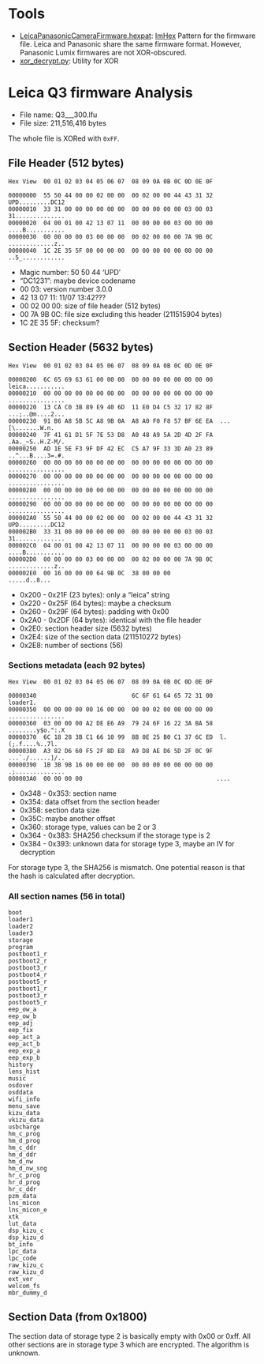 # Tools

* [LeicaPanasonicCameraFirmware.hexpat](./LeicaPanasonicCameraFirmware.hexpat): [ImHex](https://imhex.werwolv.net/) Pattern for the firmware file. Leica and Panasonic share the same firmware format. However, Panasonic Lumix firmwares are not XOR-obscured.
* [xor_decrypt.py](./xor_decrypt.py): Utility for XOR

# Leica Q3 firmware Analysis

* File name: Q3___300.lfu
* File size: 211,516,416 bytes

The whole file is XORed with `0xFF`.

## File Header (512 bytes)

```
Hex View  00 01 02 03 04 05 06 07  08 09 0A 0B 0C 0D 0E 0F
 
00000000  55 50 44 00 00 02 00 00  00 02 00 00 44 43 31 32  UPD.........DC12
00000010  33 31 00 00 00 00 00 00  00 00 00 00 00 03 00 03  31..............
00000020  04 00 01 00 42 13 07 11  00 00 00 00 03 00 00 00  ....B...........
00000030  00 00 00 00 03 00 00 00  00 02 00 00 00 7A 9B 0C  .............z..
00000040  1C 2E 35 5F 00 00 00 00  00 00 00 00 00 00 00 00  ..5_............
```

* Magic number: 50 50 44 ‘UPD’
* “DC1231”: maybe device codename
* 00 03: version number 3.0.0
* 42 13 07 11: 11/07 13:42???
* 00 02 00 00: size of file header (512 bytes)
* 00 7A 9B 0C: file size excluding this header (211515904 bytes)
* 1C 2E 35 5F: checksum?


## Section Header (5632 bytes)

```
Hex View  00 01 02 03 04 05 06 07  08 09 0A 0B 0C 0D 0E 0F
 
00000200  6C 65 69 63 61 00 00 00  00 00 00 00 00 00 00 00  leica...........
00000210  00 00 00 00 00 00 00 00  00 00 00 00 00 00 00 00  ................
00000220  13 CA C0 3B 89 E9 40 6D  11 E0 D4 C5 32 17 82 8F  ...;..@m....2...
00000230  91 B6 A8 5B 5C A8 9B 0A  A8 A0 F0 F8 57 BF 6E EA  ...[\.......W.n.
00000240  7F 41 61 D1 5F 7E 53 D8  A0 48 A9 5A 2D 4D 2F FA  .Aa._~S..H.Z-M/.
00000250  AD 1E 5E F3 9F DF 42 EC  C5 A7 9F 33 3D A0 23 89  ..^...B....3=.#.
00000260  00 00 00 00 00 00 00 00  00 00 00 00 00 00 00 00  ................
00000270  00 00 00 00 00 00 00 00  00 00 00 00 00 00 00 00  ................
00000280  00 00 00 00 00 00 00 00  00 00 00 00 00 00 00 00  ................
00000290  00 00 00 00 00 00 00 00  00 00 00 00 00 00 00 00  ................
000002A0  55 50 44 00 00 02 00 00  00 02 00 00 44 43 31 32  UPD.........DC12
000002B0  33 31 00 00 00 00 00 00  00 00 00 00 00 03 00 03  31..............
000002C0  04 00 01 00 42 13 07 11  00 00 00 00 03 00 00 00  ....B...........
000002D0  00 00 00 00 03 00 00 00  00 02 00 00 00 7A 9B 0C  .............z..
000002E0  00 16 00 00 00 64 9B 0C  38 00 00 00              .....d..8...
```

* 0x200 - 0x21F (23 bytes): only a “leica” string
* 0x220 - 0x25F (64 bytes): maybe a checksum
* 0x260 - 0x29F (64 bytes): padding with 0x00
* 0x2A0 - 0x2DF (64 bytes): identical with the file header
* 0x2E0: section header size (5632 bytes)
* 0x2E4: size of the section data (211510272 bytes)
* 0x2E8: number of sections (56)

### Sections metadata (each 92 bytes)

```
Hex View  00 01 02 03 04 05 06 07  08 09 0A 0B 0C 0D 0E 0F
 
00000340                           6C 6F 61 64 65 72 31 00          loader1.
00000350  00 00 00 00 00 16 00 00  00 00 02 00 00 00 00 00  ................
00000360  03 00 00 00 A2 DE E6 A9  79 24 6F 16 22 3A BA 58  ........y$o.":.X
00000370  6C 18 28 3B C1 66 10 99  8B 0E 25 B0 C1 37 6C ED  l.(;.f....%..7l.
00000380  A3 82 D6 60 F5 2F 8D E8  A9 D8 AE D6 5D 2F 0C 9F  ...`./......]/..
00000390  1B 3B 9B 16 00 00 00 00  00 00 00 00 00 00 00 00  .;..............
000003A0  00 00 00 00                                      ....
```

* 0x348 - 0x353: section name
* 0x354: data offset from the section header
* 0x358: section data size
* 0x35C: maybe another offset
* 0x360: storage type, values can be 2 or 3
* 0x364 - 0x383: SHA256 checksum if the storage type is 2
* 0x384 - 0x393: unknown data for storage type 3, maybe an IV for decryption 

For storage type 3, the SHA256 is mismatch. One potential reason is that the hash is calculated after decryption.


### All section names (56 in total)

```
boot
loader1
loader2
loader3
storage
program
postboot1_r
postboot2_r
postboot3_r
postboot4_r
postboot5_r
postboot1_r
postboot3_r
postboot5_r
eep_ow_a
eep_ow_b
eep_adj
eep_fix
eep_act_a
eep_act_b
eep_exp_a
eep_exp_b
history
lens_hist
music
osdover
osddata
wifi_info
menu_save
kizu_data
vkizu_data
usbcharge
hm_c_prog
hm_d_prog
hm_c_ddr
hm_d_ddr
hm_d_nw
hm_d_nw_sng
hr_c_prog
hr_d_prog
hr_c_ddr
pzm_data
lns_micon
lns_micon_e
xtk
lut_data
dsp_kizu_c
dsp_kizu_d
bt_info
lpc_data
lpc_code
raw_kizu_c
raw_kizu_d
ext_ver
welcom_fs
mbr_dummy_d
```

## Section Data (from 0x1800)

The section data of storage type 2 is basically empty with 0x00 or 0xff. All other sections are in storage type 3 which are encrypted. The algorithm is unknown.
